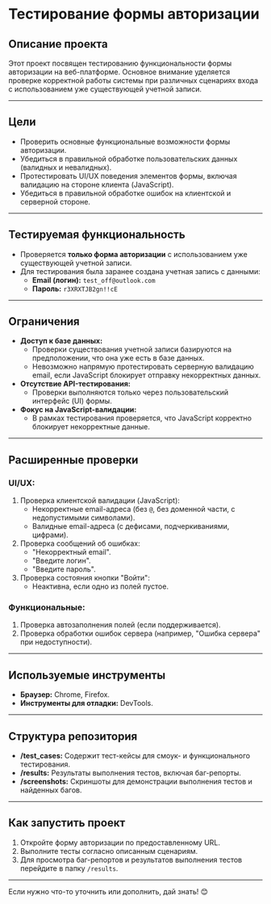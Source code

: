 # **Тестирование формы авторизации**

## **Описание проекта**
Этот проект посвящен тестированию функциональности формы авторизации на веб-платформе. Основное внимание уделяется проверке корректной работы системы при различных сценариях входа с использованием уже существующей учетной записи.

---

## **Цели**
- Проверить основные функциональные возможности формы авторизации.
- Убедиться в правильной обработке пользовательских данных (валидных и невалидных).
- Протестировать UI/UX поведения элементов формы, включая валидацию на стороне клиента (JavaScript).
- Убедиться в правильной обработке ошибок на клиентской и серверной стороне.

---

## **Тестируемая функциональность**
- Проверяется **только форма авторизации** с использованием уже существующей учетной записи.
- Для тестирования была заранее создана учетная запись с данными:
  - **Email (логин):** `test_off@outlook.com`
  - **Пароль:** `r3XRXTJB2gn!!cE`


---

## **Ограничения**
- **Доступ к базе данных:**
  - Проверки существования учетной записи базируются на предположении, что она уже есть в базе данных.
  - Невозможно напрямую протестировать серверную валидацию email, если JavaScript блокирует отправку некорректных данных.
- **Отсутствие API-тестирования:**
  - Проверки выполняются только через пользовательский интерфейс (UI) формы.
- **Фокус на JavaScript-валидации:**
  - В рамках тестирования проверяется, что JavaScript корректно блокирует некорректные данные.

---

## **Расширенные проверки**
### **UI/UX:**
1. Проверка клиентской валидации (JavaScript):
   - Некорректные email-адреса (без `@`, без доменной части, с недопустимыми символами).
   - Валидные email-адреса (с дефисами, подчеркиваниями, цифрами).
2. Проверка сообщений об ошибках:
   - "Некорректный email".
   - "Введите логин".
   - "Введите пароль".
3. Проверка состояния кнопки "Войти":
   - Неактивна, если одно из полей пустое.

### **Функциональные:**
1. Проверка автозаполнения полей (если поддерживается).
2. Проверка обработки ошибок сервера (например, "Ошибка сервера" при недоступности).

---

## **Используемые инструменты**
- **Браузер:** Chrome, Firefox.
- **Инструменты для отладки:** DevTools.

---

## **Структура репозитория**
- **/test_cases:**
  Содержит тест-кейсы для смоук- и функционального тестирования.
- **/results:**
  Результаты выполнения тестов, включая баг-репорты.
- **/screenshots:**
  Скриншоты для демонстрации выполнения тестов и найденных багов.

---

## **Как запустить проект**
1. Откройте форму авторизации по предоставленному URL.
2. Выполните тесты согласно описанным сценариям.
3. Для просмотра баг-репортов и результатов выполнения тестов перейдите в папку `/results`.

---

Если нужно что-то уточнить или дополнить, дай знать! 😊
